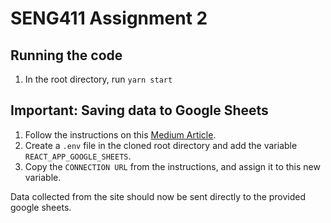 # SENG411 Assignment 2

## Running the code

1. In the root directory, run `yarn start`

## Important: Saving data to Google Sheets

1. Follow the instructions on this [Medium Article](https://www.freecodecamp.org/news/react-and-googlesheets/).
2. Create a `.env` file in the cloned root directory and add the variable `REACT_APP_GOOGLE_SHEETS`.
3. Copy the `CONNECTION URL` from the instructions, and assign it to this new variable.

Data collected from the site should now be sent directly to the provided google sheets.
